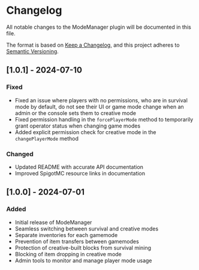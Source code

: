 # Changelog

All notable changes to the ModeManager plugin will be documented in this file.

The format is based on [Keep a Changelog](https://keepachangelog.com/en/1.0.0/),
and this project adheres to [Semantic Versioning](https://semver.org/spec/v2.0.0.html).

## [1.0.1] - 2024-07-10

### Fixed
- Fixed an issue where players with no permissions, who are in survival mode by default, do not see their UI or game mode change when an admin or the console sets them to creative mode
- Fixed permission handling in the `forcePlayerMode` method to temporarily grant operator status when changing game modes
- Added explicit permission check for creative mode in the `changePlayerMode` method

### Changed
- Updated README with accurate API documentation
- Improved SpigotMC resource links in documentation

## [1.0.0] - 2024-07-01

### Added
- Initial release of ModeManager
- Seamless switching between survival and creative modes
- Separate inventories for each gamemode
- Prevention of item transfers between gamemodes
- Protection of creative-built blocks from survival mining
- Blocking of item dropping in creative mode
- Admin tools to monitor and manage player mode usage 